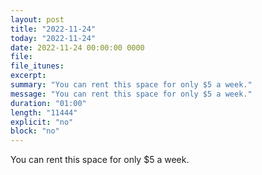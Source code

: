 ```yaml
---
layout: post
title: "2022-11-24"
today: "2022-11-24"
date: 2022-11-24 00:00:00 0000
file:
file_itunes:
excerpt:
summary: "You can rent this space for only $5 a week."
message: "You can rent this space for only $5 a week."
duration: "01:00"
length: "11444"
explicit: "no"
block: "no"
---
```

You can rent this space for only $5 a week.

